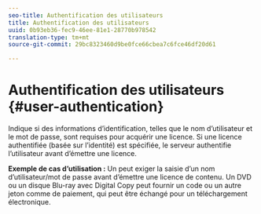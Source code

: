 ```yaml
---
seo-title: Authentification des utilisateurs
title: Authentification des utilisateurs
uuid: 0b93eb36-fec9-46ee-81e1-28770b978542
translation-type: tm+mt
source-git-commit: 29bc8323460d9be0fce66cbea7c6fce46df20d61

---
```



# Authentification des utilisateurs {#user-authentication}

Indique si des informations d’identification, telles que le nom d’utilisateur et le mot de passe, sont requises pour acquérir une licence. Si une licence authentifiée (basée sur l’identité) est spécifiée, le serveur authentifie l’utilisateur avant d’émettre une licence.

**Exemple de cas d’utilisation :** Un peut exiger la saisie d’un nom d’utilisateur/mot de passe avant d’émettre une licence de contenu. Un DVD ou un disque Blu-ray avec Digital Copy peut fournir un code ou un autre jeton comme de paiement, qui peut être échangé pour un téléchargement électronique.
